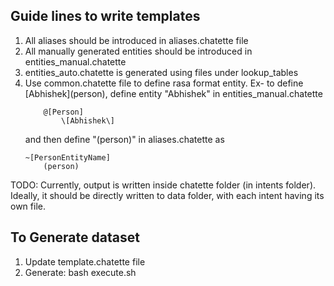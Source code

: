 ## Guide lines to write templates

1. All aliases should be introduced in aliases.chatette file
2. All manually generated entities should be introduced in entities_manual.chatette
3. entities_auto.chatette is generated using files under lookup_tables
4. Use common.chatette file to define rasa format entity. 
    Ex- to define \[Abhishek\](person), define entity "Abhishek" in entities_manual.chatette  
    ```
        @[Person]
            \[Abhishek\]
    ```
    and then define "(person)" in aliases.chatette as 
    ```
    ~[PersonEntityName]
        (person)
    ```
TODO: Currently, output is written inside chatette folder (in intents folder). 
Ideally, it should be directly written to data folder, with each intent having 
its own file.

## To Generate dataset

1. Update template.chatette file
2. Generate: bash execute.sh 